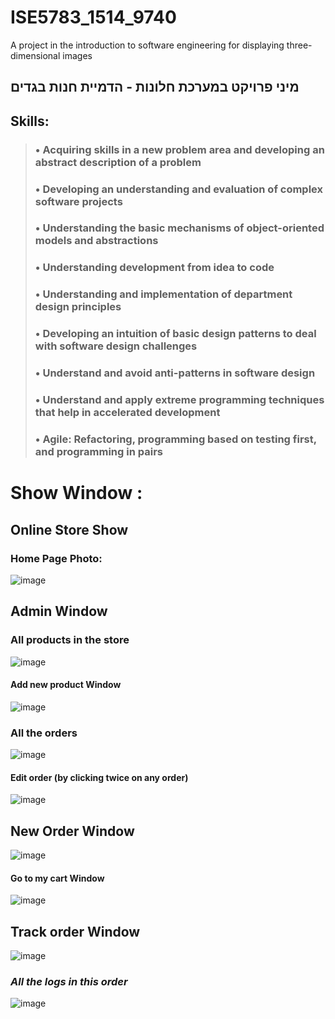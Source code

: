 # ISE5783_1514_9740
A project in the introduction to software engineering for displaying three-dimensional images

##  מיני פרויקט במערכת חלונות - הדמיית חנות בגדים



## Skills:
>### • Acquiring skills in a new problem area and developing an abstract description of a problem
>### • Developing an understanding and evaluation of complex software projects
>### • Understanding the basic mechanisms of object-oriented models and abstractions
>### • Understanding development from idea to code
>### • Understanding and implementation of department design principles
>### • Developing an intuition of basic design patterns to deal with software design challenges
>### • Understand and avoid anti-patterns in software design
>### • Understand and apply extreme programming techniques that help in accelerated development
>### • Agile: Refactoring, programming based on testing first, and programming in pairs


# **Show Window :**
## **Online Store Show** 
### **Home Page Photo:**
![image](https://user-images.githubusercontent.com/35071116/216076717-8a8885d3-b137-4885-8bb1-b83a9ed6879b.png)

## **Admin Window**
### **All products in the store**
![image](https://user-images.githubusercontent.com/35071116/216078220-e917f518-1bf2-49c1-951d-50e140c9a54e.png)
#### **Add new product Window**
![image](https://user-images.githubusercontent.com/35071116/216080627-6973f342-8d38-44a9-a7fc-6411264a8746.png)


### **All the orders**
![image](https://user-images.githubusercontent.com/35071116/216079223-4ee15555-b3a0-451f-a3ad-7c3abdb8ed54.png)
#### **Edit order (by clicking twice on any order)**
![image](https://user-images.githubusercontent.com/35071116/216083233-bc267814-fc6f-4ffe-b39e-366affc4917c.png)




## **New Order Window**
![image](https://user-images.githubusercontent.com/35071116/216081616-6551c77d-58a6-4270-8efb-f5d3e4c22589.png)
#### **Go to my cart Window**
![image](https://user-images.githubusercontent.com/35071116/216082376-358320e4-44d2-4b36-b825-0f48890fe121.png)


## **Track order Window**
![image](https://user-images.githubusercontent.com/35071116/216084190-30bc6194-0eb2-4993-98a9-7770f21f87eb.png)
### ***All the logs in this order***
![image](https://user-images.githubusercontent.com/35071116/216084473-4a35f418-7eee-4a56-af2a-cdce224e5705.png)
